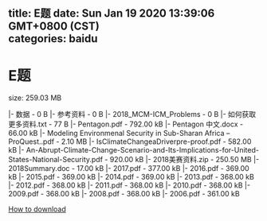 
title: E题
date: Sun Jan 19 2020 13:39:06 GMT+0800 (CST)    
categories: baidu
---

# E题
size: 259.03 MB
 
 
|- 数据 - 0 B
|- 参考资料 - 0 B
|- 2018_MCM-ICM_Problems - 0 B
|- 如何获取更多资料.txt - 77 B
|- Pentagon.pdf - 792.00 kB
|- Pentagon 中文.docx - 66.00 kB
|- Modeling Environmenal Security in Sub-Sharan Africa – ProQuest..pdf - 2.10 MB
|- IsClimateChangeaDriverpre-proof.pdf - 582.00 kB
|- An-Abrupt-Climate-Change-Scenario-and-Its-Implications-for-United-States-National-Security.pdf - 920.00 kB
|- 2018美赛资料.zip - 250.50 MB
|- 2018Summary.doc - 17.00 kB
|- 2017.pdf - 377.00 kB
|- 2016.pdf - 369.00 kB
|- 2015.pdf - 369.00 kB
|- 2014.pdf - 369.00 kB
|- 2013.pdf - 368.00 kB
|- 2012.pdf - 368.00 kB
|- 2011.pdf - 368.00 kB
|- 2010.pdf - 368.00 kB
|- 2009.pdf - 368.00 kB
|- 2008.pdf - 368.00 kB
|- 2006.pdf - 361.00 kB

[How to download](https://bpcam.bemobtrk.com/go/2ceec3aa-1ca2-46d6-b9ff-aaa5c184517c?jno=147)